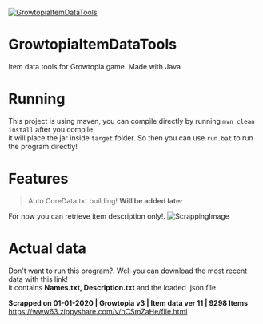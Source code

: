 [![GrowtopiaItemDataTools](https://github.com/DrOreo002/GrowtopiaItemDataTools/blob/master/images/Preview.png)](https://github.com/DrOreo002/GrowtopiaItemDataTools)

# GrowtopiaItemDataTools
Item data tools for Growtopia game. Made with Java

# Running
This project is using maven, you can compile directly by running `mvn clean install` after you compile  
it will place the jar inside `target` folder. So then you can use `run.bat` to run the program directly!

# Features
> Auto CoreData.txt building! **Will be added later**  

For now you can retrieve item description only!.
![ScrappingImage](https://github.com/DrOreo002/GrowtopiaItemDataTools/blob/master/images/Scrapping.gif)

# Actual data
Don't want to run this program?. Well you can download the most recent data with this link!  
it contains **Names.txt, Description.txt** and the loaded .json file

**Scrapped on 01-01-2020 | Growtopia v3 | Item data ver 11 | 9298 Items**
https://www63.zippyshare.com/v/hCSmZaHe/file.html

